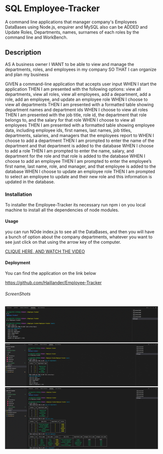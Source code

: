 # SQL Employee-Tracker

A command line applications that manager company's Employees DataBases using Node.js, enquirer and MySQL also can be ADDED and Update Roles, Departments, names, surnames of each roles by the command line and WorkBench.

## Description 

AS A business owner
I WANT to be able to view and manage the departments, roles, and employees in my company
SO THAT I can organize and plan my business

GIVEN a command-line application that accepts user input
WHEN I start the application
THEN I am presented with the following options: view all departments, view all roles, view all employees, add a department, add a role, add an employee, and update an employee role
WHEN I choose to view all departments
THEN I am presented with a formatted table showing department names and department ids
WHEN I choose to view all roles
THEN I am presented with the job title, role id, the department that role belongs to, and the salary for that role
WHEN I choose to view all employees
THEN I am presented with a formatted table showing employee data, including employee ids, first names, last names, job titles, departments, salaries, and managers that the employees report to
WHEN I choose to add a department
THEN I am prompted to enter the name of the department and that department is added to the database
WHEN I choose to add a role
THEN I am prompted to enter the name, salary, and department for the role and that role is added to the database
WHEN I choose to add an employee
THEN I am prompted to enter the employee’s first name, last name, role, and manager, and that employee is added to the database
WHEN I choose to update an employee role
THEN I am prompted to select an employee to update and their new role and this information is updated in the database.

### Installation
To installer the Employee-Tracker its necessary run npm i on you local machine to install all the dependencies of node modules.

#### Usage
you can run NOde index.js to see all the DataBases, and then you will have a bunch of option about the company departments, whatever you want to see just click on that using the arrow key of the computer. 


[CLIQUE HERE, AND WATCH THE VIDEO](https://drive.google.com/file/d/1EAY7SQ4KuZBfEDRrk0UXnlQJxCMxLBbE/view?usp=share_link)


#### Deployment
You can find the application on the link below

https://github.com/Haillander/Employee-Tracker


###### ScreenShots 

![alt text](./assets/images/Screenshot%202023-02-16%20180841.gif)
![alt text](./assets/images/Screenshot%202023-02-16%20180921.gif)
![alt text](./assets/images/Screenshot%202023-02-16%20181050.gif)
    
